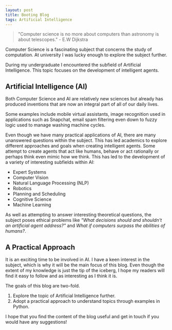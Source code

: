 ```yaml
---
layout: post
title: Booting Blog
tags: Artificial Intelligence
---
```

 
> "Computer science is no more about computers than astronomy is about telescopes." - E.W Dijkstra

Computer Science is a fascinating subject that concerns the study of computation. At university I was lucky enough to explore the subject further. 

During my undergraduate I encountered the subfield of Artificial Intelligence. This topic focuses on the development of intelligent agents. 

## Artificial Intelligence (AI)

Both Computer Science and AI are relatively new sciences but already has produced inventions that are now an integral part of all of our daily lives. 

Some examples include mobile virtual assistants, image recognition used in applications such as Snapchat, email spam filtering even down to fuzzy logic used to manage washing machine cycles. 

Even though we have many practical applications of AI, there are many unanswered questions within the subject. This has led academics to explore different approaches and goals when creating intelligent agents. Some attempt to create agents that act like humans, behave or act rationally or perhaps think even mimic how we think. This has led to the development of a variety of interesting subfields within AI:

* Expert Systems
* Computer Vision
* Natural Language Processing (NLP)
* Robotics
* Planning and Scheduling
* Cognitive Science
* Machine Learning

As well as attempting to answer interesting theoretical questions, the subject poses ethical problems like *"What decisions should and shouldn't an artificial agent address?"* and *What if computers surpass the abilities of humans?*. 

## A Practical Approach

It is an exciting time to be involved in AI. I have a keen interest in the subject, which is why it will be the main focus of this blog. Even though the extent of my knowledge is just the tip of the iceberg, I hope my readers will find it easy to follow and as interesting as I think it is.

The goals of this blog are two-fold. 

1. Explore the topic of Artificial Intelligence further.
2. Adopt a practical approach to understand topics through examples in Python.

I hope that you find the content of the blog useful and get in touch if you would have any suggestions!